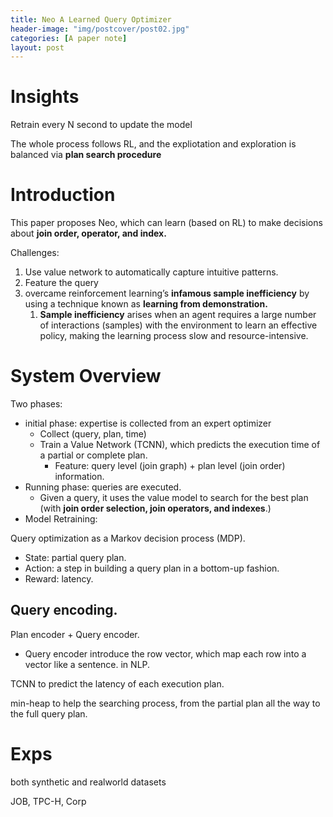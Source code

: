 ```yaml
---
title: Neo A Learned Query Optimizer
header-image: "img/postcover/post02.jpg"
categories: [A paper note]
layout: post
---
```


# Insights

Retrain every N second to update the model

The whole process follows RL, and the expliotation and exploration is balanced via **plan search procedure**

# Introduction

This paper proposes Neo, which can learn (based on RL) to make decisions about **join order, operator, and index.**

Challenges:

1. Use value network to automatically capture intuitive patterns.
2. Feature the query
3. overcame reinforcement learning’s **infamous sample inefficiency** by using a technique known as **learning from demonstration.**
   1. **Sample inefficiency** arises when an agent requires a large number of interactions (samples) with the environment to learn an effective policy, making the learning process slow and resource-intensive.

# System Overview

Two phases:

- initial phase: expertise is collected from an expert optimizer
  - Collect (query, plan, time)
  - Train a Value Network (TCNN), which predicts the execution time of a partial or complete plan.
    - Feature: query level  (join graph) + plan level (join order) information.
- Running phase: queries are executed.
  - Given a query, it uses the value model to search for the best plan (with **join order selection, join operators, and indexes**.)
- Model Retraining:

Query optimization as a Markov decision process (MDP).

- State: partial query plan.
- Action: a step in building a query plan in a bottom-up fashion.
- Reward: latency.

## Query encoding.

Plan encoder + Query encoder.

- Query encoder introduce the row vector, which map each row into a vector like a sentence. in NLP.

TCNN to predict the latency of each execution plan.

min-heap to help the searching process, from the partial plan all the way to the full query plan.

# Exps

both synthetic and realworld datasets

JOB, TPC-H, Corp

